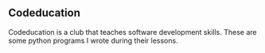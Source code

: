 ## Codeducation ##
Codeducation is a club that teaches software development skills. These are some python programs I wrote during their lessons.

